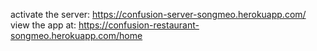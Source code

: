 activate the server:
https://confusion-server-songmeo.herokuapp.com/
<br>view the app at:
https://confusion-restaurant-songmeo.herokuapp.com/home
